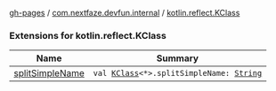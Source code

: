[gh-pages](../../index.md) / [com.nextfaze.devfun.internal](../index.md) / [kotlin.reflect.KClass](.)

### Extensions for kotlin.reflect.KClass

| Name | Summary |
|---|---|
| [splitSimpleName](split-simple-name.md) | `val `[`KClass`](https://kotlinlang.org/api/latest/jvm/stdlib/kotlin.reflect/-k-class/index.html)`<*>.splitSimpleName: `[`String`](https://kotlinlang.org/api/latest/jvm/stdlib/kotlin/-string/index.html) |
